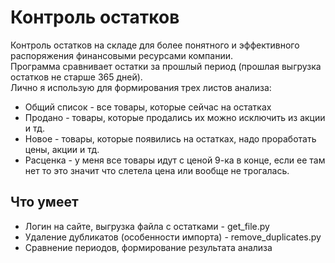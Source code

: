 # Контроль остатков

Контроль остатков на складе для более понятного и эффективного
распоряжения финансовыми ресурсами компании.<br>
Программа сравнивает остатки за прошлый период (прошлая выгрузка остатков не старше 365 дней).<br>
Лично я использую для формирования трех листов анализа:
- Общий список - все товары, которые сейчас на остатках
- Продано - товары, которые продались их можно исключить из акции и тд.
- Новое - товары, которые появились на остатках, надо проработать цены, акции и тд.
- Расценка - у меня все товары идут с ценой 9-ка в конце, если ее там нет
то это значит что слетела цена или вообще не трогалась.

## Что умеет

- Логин на сайте, выгрузка файла с остатками - get_file.py
- Удаление дубликатов (особенности импорта) - remove_duplicates.py
- Сравнение периодов, формирование результата анализа